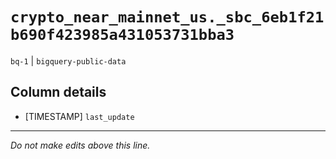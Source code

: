 # `crypto_near_mainnet_us._sbc_6eb1f21b690f423985a431053731bba3`
`bq-1` | `bigquery-public-data`

## Column details
* [TIMESTAMP] `last_update`

-------------------------------------------------------------------------------
*Do not make edits above this line.*

